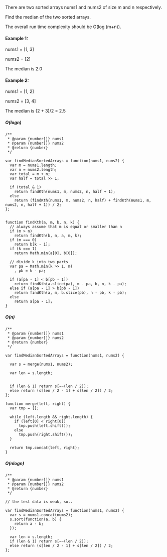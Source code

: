 There are two sorted arrays nums1 and nums2 of size m and n respectively. 

Find the median of the two sorted arrays. 

The overall run time complexity should be O\(log \(m+n\)\). 

#### Example 1: 

nums1 = \[1, 3\] 

nums2 = \[2\] 

The median is 2.0 



#### Example 2: 

nums1 = \[1, 2\] 

nums2 = \[3, 4\] 

The median is \(2 + 3\)/2 = 2.5



##### O\(logn\)

```
/**
 * @param {number[]} nums1
 * @param {number[]} nums2
 * @return {number}
 */

var findMedianSortedArrays = function(nums1, nums2) {
  var m = nums1.length;
  var n = nums2.length;
  var total = m + n;
  var half = total >> 1;

  if (total & 1)
    return findKth(nums1, m, nums2, n, half + 1);
  else 
    return (findKth(nums1, m, nums2, n, half) + findKth(nums1, m, nums2, n, half + 1)) / 2;
};


function findKth(a, m, b, n, k) { 
  // always assume that m is equal or smaller than n  
  if (m > n)  
    return findKth(b, n, a, m, k);  
  if (m === 0)  
    return b[k - 1];  
  if (k === 1)  
    return Math.min(a[0], b[0]); 

  // divide k into two parts  
  var pa = Math.min(k >> 1, m)
    , pb = k - pa;  

  if (a[pa - 1] < b[pb - 1])  
    return findKth(a.slice(pa), m - pa, b, n, k - pa);  
  else if (a[pa - 1] > b[pb - 1])  
    return findKth(a, m, b.slice(pb), n - pb, k - pb);  
  else 
    return a[pa - 1];  
}
```

##### O\(n\)

```
/**
 * @param {number[]} nums1
 * @param {number[]} nums2
 * @return {number}
 */

var findMedianSortedArrays = function(nums1, nums2) {

  var s = merge(nums1, nums2);

  var len = s.length;


  if (len & 1) return s[~~(len / 2)];
  else return (s[len / 2 - 1] + s[len / 2]) / 2;
};

function merge(left, right) {
  var tmp = [];

  while (left.length && right.length) {
    if (left[0] < right[0])
      tmp.push(left.shift());
    else
      tmp.push(right.shift());
  }

  return tmp.concat(left, right);
}

```

##### O\(nlogn\)

```
/**
 * @param {number[]} nums1
 * @param {number[]} nums2
 * @return {number}
 */

// the test data is weak, so..

var findMedianSortedArrays = function(nums1, nums2) {
  var s = nums1.concat(nums2);
  s.sort(function(a, b) {
    return a - b;
  });

  var len = s.length;
  if (len & 1) return s[~~(len / 2)];
  else return (s[len / 2 - 1] + s[len / 2]) / 2;
};
```



